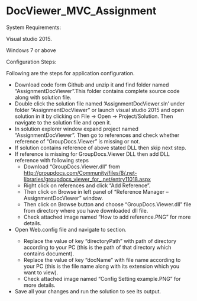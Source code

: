 # DocViewer_MVC_Assignment

System Requirements:

Visual studio 2015.

Windows 7 or above


Configuration Steps:

Following are the steps for application configuration.
* Download code form Github and unzip it and find folder named “AssignmentDocViewer”.This folder contains complete source code along with solution file.
* Double click the solution file named ‘AssignmentDocViewer.sln’ under folder “AssignmentDocViewer” or launch visual studio 2015 and open solution in it by clicking on File -> Open -> Project/Solution. Then navigate to the solution file and open it.
* In solution explorer window expand project named “AssignmentDocViewer”. Then go to references and check whether reference of “GroupDocs.Viewer” is missing or not. 
* If solution contains reference of above stated DLL then skip next step.
* If reference is missing for GroupDocs.Viewer DLL then add DLL reference with following steps
  * Download “GroupDocs.Viewer.dll” from http://groupdocs.com/Community/files/8/.net-libraries/groupdocs_viewer_for_.net/entry11018.aspx
  * Right click on references and click “Add Reference”. 
  * Then click on Browse in left panel of “Reference Manager – AssignmentDocViewer” window.
  * Then click on Browse button and choose “GroupDocs.Viewer.dll” file from directory where you have downloaded dll file.
  * Check attached image named “How to add reference.PNG” for more details.
* Open Web.config file and navigate to <appSettings> section. 
  * Replace the value of key “directoryPath” with path of directory according to your PC (this is the path of that directory which contains document).
  * Replace the value of key “docName” with file name according to your PC (this is the file name along with its extension which you want to view).
  * Check attached image named “Config Setting example.PNG” for more details.
* Save all your changes and run the solution to see its output.
